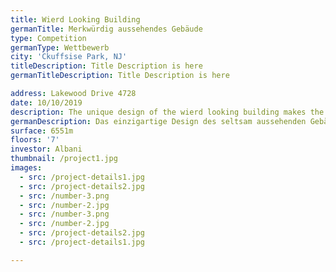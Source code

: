 ```yaml
---
title: Wierd Looking Building
germanTitle: Merkwürdig aussehendes Gebäude
type: Competition
germanType: Wettbewerb
city: 'Ckuffsise Park, NJ'
titleDescription: Title Description is here
germanTitleDescription: Title Description is here

address: Lakewood Drive 4728
date: 10/10/2019
description: The unique design of the wierd looking building makes the tourists go crazy!!!
germanDescription: Das einzigartige Design des seltsam aussehenden Gebäudes lässt die Touristen verrückt werden!!!
surface: 6551m
floors: '7'
investor: Albani
thumbnail: /project1.jpg
images:
  - src: /project-details1.jpg
  - src: /project-details2.jpg
  - src: /number-3.png
  - src: /number-2.jpg
  - src: /number-3.png
  - src: /number-2.jpg
  - src: /project-details2.jpg
  - src: /project-details1.jpg

---
```

